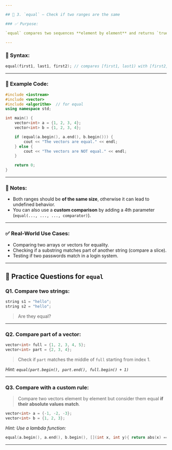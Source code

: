 ```yaml
---

## 🔹 3. `equal` – Check if two ranges are the same

### ✅ Purpose:

`equal` compares two sequences **element by element** and returns `true` if they are all equal.

---
```


### 🔧 Syntax:

```cpp
equal(first1, last1, first2); // compares [first1, last1) with [first2, first2 + (last1 - first1))
```

---

### 🧪 Example Code:

```cpp
#include <iostream>
#include <vector>
#include <algorithm>  // for equal
using namespace std;

int main() {
    vector<int> a = {1, 2, 3, 4};
    vector<int> b = {1, 2, 3, 4};

    if (equal(a.begin(), a.end(), b.begin())) {
        cout << "The vectors are equal." << endl;
    } else {
        cout << "The vectors are NOT equal." << endl;
    }

    return 0;
}
```

---

### 📌 Notes:

* Both ranges should be **of the same size**, otherwise it can lead to undefined behavior.
* You can also use a **custom comparison** by adding a 4th parameter (`equal(..., ..., ..., comparator)`).

---

### ✅ Real-World Use Cases:

* Comparing two arrays or vectors for equality.
* Checking if a substring matches part of another string (compare a slice).
* Testing if two passwords match in a login system.

---

## 🧠 Practice Questions for `equal`

### Q1. Compare two strings:

```cpp
string s1 = "hello";
string s2 = "hello";
```

> Are they equal?

---

### Q2. Compare part of a vector:

```cpp
vector<int> full = {1, 2, 3, 4, 5};
vector<int> part = {2, 3, 4};
```

> Check if `part` matches the middle of `full` starting from index 1.

*Hint: `equal(part.begin(), part.end(), full.begin() + 1)`*

---

### Q3. Compare with a custom rule:

> Compare two vectors element by element but consider them equal **if their absolute values match**.

```cpp
vector<int> a = {-1, -2, -3};
vector<int> b = {1, 2, 3};
```

*Hint: Use a lambda function:*

```cpp
equal(a.begin(), a.end(), b.begin(), [](int x, int y){ return abs(x) == abs(y); });
```

---
